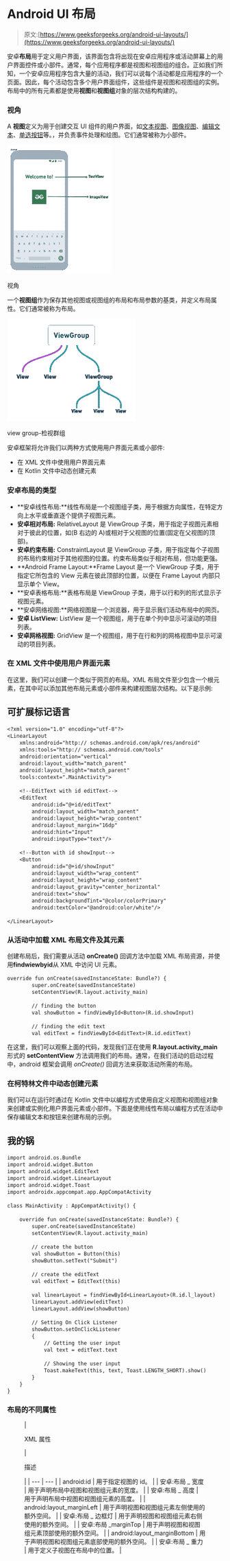 # Android UI 布局

> 原文:[https://www.geeksforgeeks.org/android-ui-layouts/](https://www.geeksforgeeks.org/android-ui-layouts/)

安卓**布局**用于定义用户界面，该界面包含将出现在安卓应用程序或活动屏幕上的用户界面控件或小部件。通常，每个应用程序都是视图和视图组的组合。正如我们所知，一个安卓应用程序包含大量的活动，我们可以说每个活动都是应用程序的一个页面。因此，每个活动包含多个用户界面组件，这些组件是视图和视图组的实例。布局中的所有元素都是使用**视图**和**视图组**对象的层次结构构建的。

### 视角

A **视图**定义为用于创建交互 UI 组件的用户界面，如[文本视图](https://www.geeksforgeeks.org/textview-widget-in-android-using-java-with-examples/)、[图像视图](https://www.geeksforgeeks.org/imageview-in-android-with-example/)、[编辑文本](https://www.geeksforgeeks.org/edittext-widget-in-android-using-java-with-examples/)、[单选按钮](https://www.geeksforgeeks.org/radiobutton-in-kotlin/)等。，并负责事件处理和绘图。它们通常被称为小部件。

[![](img/07cf3bcbb1b3e0ae2db612ed625c9f4a.png)](https://whimsical.com/91txrXHfW3NywpD1qBXxhD)

视角

一个**视图组**作为保存其他视图或视图组的布局和布局参数的基类，并定义布局属性。它们通常被称为布局。

[![](img/a3a3d375931cdd9666c1a493223d397f.png)](https://whimsical.com/viewgroup-8fCbKjTrG2rG76qpCiANX3)

view group-检视群组

安卓框架将允许我们以两种方式使用用户界面元素或小部件:

*   在 XML 文件中使用用户界面元素
*   在 Kotlin 文件中动态创建元素

### 安卓布局的类型

*   **安卓线性布局:**线性布局是一个视图组子类，用于根据方向属性，在特定方向上水平或垂直逐个提供子视图元素。
*   **安卓相对布局:** RelativeLayout 是 ViewGroup 子类，用于指定子视图元素相对于彼此的位置，如(B 右边的 A)或相对于父视图的位置(固定在父视图的顶部)。
*   **安卓约束布局:** ConstraintLayout 是 ViewGroup 子类，用于指定每个子视图的布局约束相对于其他视图的位置。约束布局类似于相对布局，但功能更强。
*   **Android Frame Layout:**Frame Layout 是一个 ViewGroup 子类，用于指定它所包含的 View 元素在彼此顶部的位置，以便在 Frame Layout 内部只显示单个 View。
*   **安卓表格布局:**表格布局是 ViewGroup 子类，用于以行和列的形式显示子视图元素。
*   **安卓网络视图:**网络视图是一个浏览器，用于显示我们活动布局中的网页。
*   **安卓 ListView:** ListView 是一个视图组，用于在单个列中显示可滚动的项目列表。
*   **安卓网格视图:** GridView 是一个视图组，用于在行和列的网格视图中显示可滚动的项目列表。

### 在 XML 文件中使用用户界面元素

在这里，我们可以创建一个类似于网页的布局。XML 布局文件至少包含一个根元素，在其中可以添加其他布局元素或小部件来构建视图层次结构。以下是示例:

## 可扩展标记语言

```
<?xml version="1.0" encoding="utf-8"?>
<LinearLayout
    xmlns:android="http:// schemas.android.com/apk/res/android"
    xmlns:tools="http:// schemas.android.com/tools"
    android:orientation="vertical"
    android:layout_width="match_parent"
    android:layout_height="match_parent"
    tools:context=".MainActivity">

    <!--EditText with id editText-->
    <EditText
        android:id="@+id/editText"
        android:layout_width="match_parent"
        android:layout_height="wrap_content"
        android:layout_margin="16dp"
        android:hint="Input"
        android:inputType="text"/>

    <!--Button with id showInput-->
    <Button
        android:id="@+id/showInput"
        android:layout_width="wrap_content"
        android:layout_height="wrap_content"
        android:layout_gravity="center_horizontal"
        android:text="show"
        android:backgroundTint="@color/colorPrimary"
        android:textColor="@android:color/white"/>

</LinearLayout>
```

### 从活动中加载 XML 布局文件及其元素

创建布局后，我们需要从活动 **onCreate()** 回调方法中加载 XML 布局资源，并使用**findwiewbyid**从 XML 中访问 UI 元素。

```
override fun onCreate(savedInstanceState: Bundle?) {
        super.onCreate(savedInstanceState)
        setContentView(R.layout.activity_main)

        // finding the button
        val showButton = findViewById<Button>(R.id.showInput)

        // finding the edit text
        val editText = findViewById<EditText>(R.id.editText)
```

在这里，我们可以观察上面的代码，发现我们正在使用 **R.layout.activity_main** 形式的 **setContentView** 方法调用我们的布局。通常，在我们活动的启动过程中，android 框架会调用 *onCreate()* 回调方法来获取活动所需的布局。

### 在柯特林文件中动态创建元素

我们可以在运行时通过在 Kotlin 文件中以编程方式使用自定义视图和视图组对象来创建或实例化用户界面元素或小部件。下面是使用线性布局以编程方式在活动中保存编辑文本和按钮来创建布局的示例。

## 我的锅

```
import android.os.Bundle
import android.widget.Button
import android.widget.EditText
import android.widget.LinearLayout
import android.widget.Toast
import androidx.appcompat.app.AppCompatActivity

class MainActivity : AppCompatActivity() {

    override fun onCreate(savedInstanceState: Bundle?) {
        super.onCreate(savedInstanceState)
        setContentView(R.layout.activity_main)

        // create the button
        val showButton = Button(this)
        showButton.setText("Submit")

        // create the editText
        val editText = EditText(this)

        val linearLayout = findViewById<LinearLayout>(R.id.l_layout)
        linearLayout.addView(editText)
        linearLayout.addView(showButton)

        // Setting On Click Listener
        showButton.setOnClickListener
        {
            // Getting the user input
            val text = editText.text

            // Showing the user input
            Toast.makeText(this, text, Toast.LENGTH_SHORT).show()
        }
    }
}
```

### 布局的不同属性

<figure class="table">

| 

XML 属性

 | 

描述

 |
| --- | --- |
| android:id | 用于指定视图的 id。 |
| 安卓:布局 _ 宽度 | 用于声明布局中视图和视图组元素的宽度。 |
| 安卓:布局 _ 高度 | 用于声明布局中视图和视图组元素的高度。 |
| android:layout_marginLeft | 用于声明视图和视图组元素左侧使用的额外空间。 |
| 安卓:布局 _ 边框灯 | 用于声明视图和视图组元素右侧使用的额外空间。 |
| 安卓:布局 _marginTop | 用于声明视图和视图组元素顶部使用的额外空间。 |
| android:layout_marginBottom | 用于声明视图和视图组元素底部使用的额外空间。 |
| 安卓:布局 _ 重力 | 用于定义子视图在布局中的位置。 |

</figure>